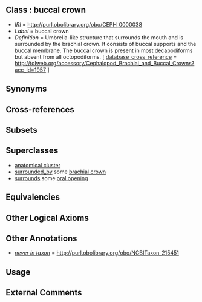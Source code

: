 
## Class : buccal crown

 * *IRI* = http://purl.obolibrary.org/obo/CEPH_0000038
 * *Label* = buccal crown
 * *Definition* = Umbrella-like structure that surrounds the mouth and is surrounded by the brachial crown. It consists of buccal supports and the buccal membrane. The buccal crown is present in most decapodiforms but absent from all octopodiforms. [ [database_cross_reference](../../ef/oboInOwl#hasDbXref.md) = http://tolweb.org/accessory/Cephalopod_Brachial_and_Buccal_Crowns?acc_id=1957 ]

## Synonyms


## Cross-references


## Subsets


## Superclasses

 * [anatomical cluster](../../UBERON/77/UBERON_0000477.md)
 * [surrounded_by](../../ceph#surrounded/by/ceph#surrounded_by.md) some [brachial crown](../../CEPH/29/CEPH_0000029.md)
 * [surrounds](../../ds/ceph#surrounds.md) some [oral opening](../../UBERON/66/UBERON_0000166.md)

## Equivalencies


## Other Logical Axioms


## Other Annotations

 * *[never in taxon](../../RO/61/RO_0002161.md)* = http://purl.obolibrary.org/obo/NCBITaxon_215451

## Usage


## External Comments

